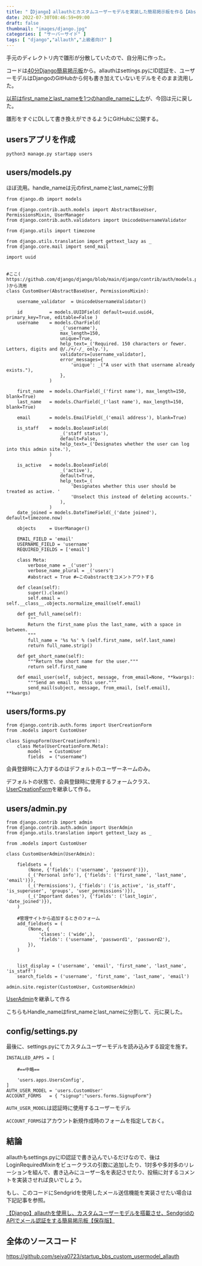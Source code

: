 ```yaml
---
title: "【Django】allauthとカスタムユーザーモデルを実装した簡易掲示板を作る【AbstrastBaseUser】"
date: 2022-07-30T08:46:59+09:00
draft: false
thumbnail: "images/django.jpg"
categories: [ "サーバーサイド" ]
tags: [ "django","allauth","上級者向け" ]
---
```


手元のディレクトリ内で雛形が分散していたので、自分用に作った。

コードは[40分Django簡易掲示板](/post/startup-django/)から。allauthはsettings.pyにID認証を、ユーザーモデルはDjangoのGitHubから何も書き加えていないモデルをそのまま流用した。

[以前はfirst_nameとlast_nameを1つのhandle_nameにした](/post/django-custom-user-model-uuid/)が、今回は元に戻した。

雛形をすぐにDLして書き換えができるようにGitHubに公開する。

## usersアプリを作成

    python3 manage.py startapp users



## users/models.py

ほぼ流用。handle_nameは元のfirst_nameとlast_nameに分割


    from django.db import models
    
    from django.contrib.auth.models import AbstractBaseUser, PermissionsMixin, UserManager
    from django.contrib.auth.validators import UnicodeUsernameValidator
    
    from django.utils import timezone
    
    from django.utils.translation import gettext_lazy as _
    from django.core.mail import send_mail
    
    import uuid
    
    
    #ここ( https://github.com/django/django/blob/main/django/contrib/auth/models.py#L334 )から流用
    class CustomUser(AbstractBaseUser, PermissionsMixin):
    
        username_validator  = UnicodeUsernameValidator()
    
        id          = models.UUIDField( default=uuid.uuid4, primary_key=True, editable=False )
        username    = models.CharField(
                        _('username'),
                        max_length=150,
                        unique=True,
                        help_text=_('Required. 150 characters or fewer. Letters, digits and @/./+/-/_ only.'),
                        validators=[username_validator],
                        error_messages={
                            'unique': _("A user with that username already exists."),
                        },
                    )
    
        first_name  = models.CharField(_('first name'), max_length=150, blank=True)
        last_name   = models.CharField(_('last name'), max_length=150, blank=True)
    
        email       = models.EmailField(_('email address'), blank=True)
    
        is_staff    = models.BooleanField(
                        _('staff status'),
                        default=False,
                        help_text=_('Designates whether the user can log into this admin site.'),
                    )
    
        is_active   = models.BooleanField(
                        _('active'),
                        default=True,
                        help_text=_(
                            'Designates whether this user should be treated as active. '
                            'Unselect this instead of deleting accounts.'
                        ),
                    )
        date_joined = models.DateTimeField(_('date joined'), default=timezone.now)
    
        objects     = UserManager()
    
        EMAIL_FIELD = 'email'
        USERNAME_FIELD = 'username'
        REQUIRED_FIELDS = ['email']
    
        class Meta:
            verbose_name = _('user')
            verbose_name_plural = _('users')
            #abstract = True #←このabstractをコメントアウトする
    
        def clean(self):
            super().clean()
            self.email = self.__class__.objects.normalize_email(self.email)
    
        def get_full_name(self):
            """
            Return the first_name plus the last_name, with a space in between.
            """
            full_name = '%s %s' % (self.first_name, self.last_name)
            return full_name.strip()
    
        def get_short_name(self):
            """Return the short name for the user."""
            return self.first_name
    
        def email_user(self, subject, message, from_email=None, **kwargs):
            """Send an email to this user."""
            send_mail(subject, message, from_email, [self.email], **kwargs)


## users/forms.py

    from django.contrib.auth.forms import UserCreationForm
    from .models import CustomUser
    
    class SignupForm(UserCreationForm):
        class Meta(UserCreationForm.Meta):
            model   = CustomUser
            fields  = ("username")
    
会員登録時に入力するのはデフォルトのユーザーネームのみ。

デフォルトの状態で、会員登録時に使用するフォームクラス、[UserCreationForm](https://github.com/django/django/blob/main/django/contrib/auth/forms.py#L84)を継承して作る。


## users/admin.py

    from django.contrib import admin
    from django.contrib.auth.admin import UserAdmin
    from django.utils.translation import gettext_lazy as _
    
    from .models import CustomUser
    
    class CustomUserAdmin(UserAdmin):
    
        fieldsets = (
            (None, {'fields': ('username', 'password')}),
            (_('Personal info'), {'fields': ('first_name', 'last_name', 'email')}),
            (_('Permissions'), {'fields': ('is_active', 'is_staff', 'is_superuser', 'groups', 'user_permissions')}),
            (_('Important dates'), {'fields': ('last_login', 'date_joined')}),
        )
    
        #管理サイトから追加するときのフォーム
        add_fieldsets = (
            (None, {
                'classes': ('wide',),
                'fields': ('username', 'password1', 'password2'),
            }),
        )
    
    
        list_display = ('username', 'email', 'first_name', 'last_name', 'is_staff')
        search_fields = ('username', 'first_name', 'last_name', 'email')
    
    admin.site.register(CustomUser, CustomUserAdmin)
    

[UserAdmin](https://github.com/django/django/blob/main/django/contrib/auth/admin.py#L44)を継承して作る

こちらもHandle_nameはfirst_nameとlast_nameに分割して、元に戻した。

## config/settings.py

最後に、settings.pyにてカスタムユーザーモデルを読み込みする設定を施す。

    INSTALLED_APPS = [ 
    
        #==中略==
    
        'users.apps.UsersConfig',
    ]
    AUTH_USER_MODEL = 'users.CustomUser'
    ACCOUNT_FORMS   = { "signup":"users.forms.SignupForm"}


`AUTH_USER_MODEL`は認証時に使用するユーザーモデル

`ACCOUNT_FORMS`はアカウント新規作成時のフォームを指定しておく。


## 結論

allauthもsettings.pyにID認証で書き込んでいるだけなので、後はLoginRequiredMixinをビュークラスの引数に追加したり、1対多や多対多のリレーションを組んで、書き込みにユーザー名を表記させたり、投稿に対するコメントを実装させれば良いでしょう。

もし、このコードにSendgridを使用したメール送信機能を実装させたい場合は下記記事を参照。

[【Django】allauthを使用し、カスタムユーザーモデルを搭載させ、SendgridのAPIでメール認証をする簡易掲示板【保存版】](/post/django-allauth-custom-user-model-sendgrid/)


## 全体のソースコード

https://github.com/seiya0723/startup_bbs_custom_usermodel_allauth




